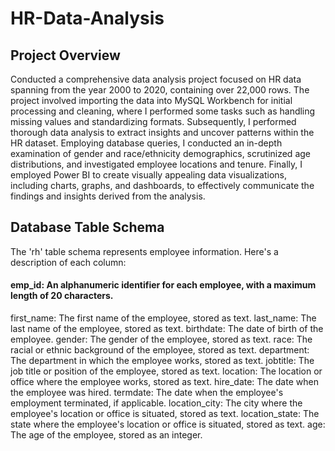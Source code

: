 # HR-Data-Analysis

## Project Overview
Conducted a comprehensive data analysis project focused on HR data spanning from the year 2000 to 2020, containing over 22,000 rows. The project involved importing the data into MySQL Workbench for initial processing and cleaning, where I performed some tasks such as handling missing values and standardizing formats. Subsequently, I performed thorough data analysis to extract insights and uncover patterns within the HR dataset. Employing database queries, I conducted an in-depth examination of gender and race/ethnicity demographics, scrutinized age distributions, and investigated employee locations and tenure. Finally, I employed Power BI to create visually appealing data visualizations, including charts, graphs, and dashboards, to effectively communicate the findings and insights derived from the analysis.

## Database Table Schema
The 'rh' table schema represents employee information. 
Here's a description of each column:
#### emp_id: An alphanumeric identifier for each employee, with a maximum length of 20 characters.
first_name: The first name of the employee, stored as text.
last_name: The last name of the employee, stored as text.
birthdate: The date of birth of the employee.
gender: The gender of the employee, stored as text.
race: The racial or ethnic background of the employee, stored as text.
department: The department in which the employee works, stored as text.
jobtitle: The job title or position of the employee, stored as text.
location: The location or office where the employee works, stored as text.
hire_date: The date when the employee was hired.
termdate: The date when the employee's employment terminated, if applicable.
location_city: The city where the employee's location or office is situated, stored as text.
location_state: The state where the employee's location or office is situated, stored as text.
age: The age of the employee, stored as an integer.
